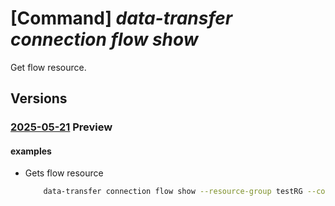 # [Command] _data-transfer connection flow show_

Get flow resource.

## Versions

### [2025-05-21](/Resources/mgmt-plane/L3N1YnNjcmlwdGlvbnMve30vcmVzb3VyY2Vncm91cHMve30vcHJvdmlkZXJzL21pY3Jvc29mdC5henVyZWRhdGF0cmFuc2Zlci9jb25uZWN0aW9ucy97fS9mbG93cy97fQ==/2025-05-21.xml) **Preview**

<!-- mgmt-plane /subscriptions/{}/resourcegroups/{}/providers/microsoft.azuredatatransfer/connections/{}/flows/{} 2025-05-21 -->

#### examples

- Gets flow resource
    ```bash
        data-transfer connection flow show --resource-group testRG --connection-name testConnection --flow-name testFlow
    ```

